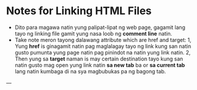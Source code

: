 # Notes for Linking HTML Files
- <!-- <a href="Link">Content</a>--> Dito para magawa natin yung palipat-lipat ng web page, gagamit lang tayo ng linking file gamit yung nasa loob ng <b>comment line</b> natin.
- Take note meron tayong dalawang attribute which are href and target:
1, Yung <b>href</b> is ginagamit natin pag maglalagay tayo ng link kung san natin gusto pumunta yung page natin pag pinindot na natin yung link natin. 
2, Then yung sa <b>target</b> naman is may certain destination tayo kung san natin gusto mag open yung link natin <b>sa new tab</b> ba or <b>sa current tab</b> lang natin kumbaga di na sya magbubukas pa ng bagong tab.

—
